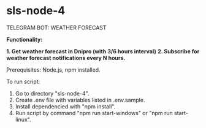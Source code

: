 # sls-node-4

TELEGRAM BOT: WEATHER FORECAST

**Functionality:**

**1. Get weather forecast in Dnipro (with 3/6 hours interval)**
**2. Subscribe for weather forecast notifications every N hours.**

Prerequisites: Node.js, npm installed.

To run script:

1. Go to directory "sls-node-4".
2. Create .env file with variables listed in .env.sample.
3. Install dependencied with "npm install".
4. Run script by command "npm run start-windows" or "npm run start-linux".
